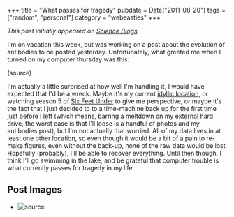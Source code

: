 +++
title = "What passes for tragedy"
pubdate = Date("2011-08-20")
tags = ["random", "personal"]
category = "webeasties"
+++

_This post initially appeared on [Science Blogs](http://scienceblogs.com/webeasties)_

I'm on vacation this week, but was working on a post about the evolution of antibodies to be posted yesterday. Unfortunately, what greeted me when I turned on my computer thursday was this:

(source)

I'm actually a little surprised at how well I'm handling it, I would have expected that I'd be a wreck. Maybe it's my current [idyllic location](http://www.vtfpr.org/parks/htm/catherine.htm), or watching season 5 of [Six Feet Under](http://en.wikipedia.org/wiki/Six_Feet_Under_(TV_series)) to give me perspective, or maybe it's the fact that I just decided to to a time-machine back up for the first time just before I left (which means, barring a meltdown on my external hard drive, the worst case is that I'll loose is a handful of photos and my antibodies post), but I'm not actually that worried. All of my data lives in at least one other location, so even though it would be a bit of a pain to re-make figures, even without the back-up, none of the raw data would be lost. 
Hopefully (probably), I'll be able to recover everything. Until then though, I think I'll go swimming in the lake, and be grateful that computer trouble is what currently passes for tragedy in my life. 

      
  

 ## Post Images

- ![source](/_assets/img/webeasties/mac-queston-mark2.jpg)


